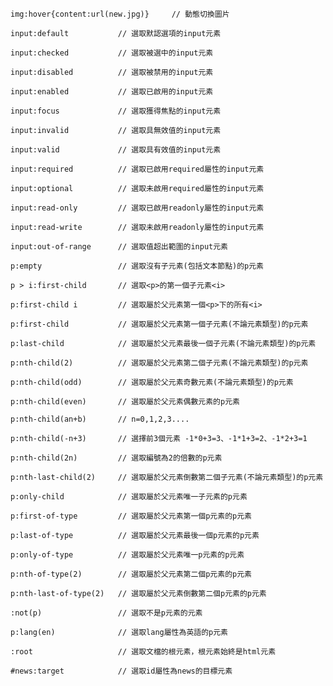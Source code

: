 ```
img:hover{content:url(new.jpg)}		// 動態切換圖片
```

```
input:default			// 選取默認選項的input元素
```

```
input:checked			// 選取被選中的input元素
```

```
input:disabled			// 選取被禁用的input元素
```

```
input:enabled			// 選取已啟用的input元素
```

```
input:focus				// 選取獲得焦點的input元素
```

```
input:invalid			// 選取具無效值的input元素
```

```
input:valid				// 選取具有效值的input元素
```

```
input:required			// 選取已啟用required屬性的input元素
```

```
input:optional			// 選取未啟用required屬性的input元素
```

```
input:read-only			// 選取已啟用readonly屬性的input元素
```

```
input:read-write		// 選取未啟用readonly屬性的input元素
```

```
input:out-of-range		// 選取值超出範圍的input元素
```

```
p:empty					// 選取沒有子元素(包括文本節點)的p元素
```

```
p > i:first-child		// 選取<p>的第一個子元素<i>
```

```
p:first-child i			// 選取屬於父元素第一個<p>下的所有<i>
```

```
p:first-child			// 選取屬於父元素第一個子元素(不論元素類型)的p元素
```

```
p:last-child			// 選取屬於父元素最後一個子元素(不論元素類型)的p元素
```

```
p:nth-child(2)			// 選取屬於父元素第二個子元素(不論元素類型)的p元素
```

```
p:nth-child(odd)		// 選取屬於父元素奇數元素(不論元素類型)的p元素
```

```
p:nth-child(even)		// 選取屬於父元素偶數元素的p元素
```

```
p:nth-child(an+b)		// n=0,1,2,3....
```

```
p:nth-child(-n+3)		// 選擇前3個元素 -1*0+3=3、-1*1+3=2、-1*2+3=1
```

```
p:nth-child(2n)			// 選取編號為2的倍數的p元素
```

```
p:nth-last-child(2)		// 選取屬於父元素倒數第二個子元素(不論元素類型)的p元素
```

```
p:only-child			// 選取屬於父元素唯一子元素的p元素
```

```
p:first-of-type			// 選取屬於父元素第一個p元素的p元素
```

```
p:last-of-type			// 選取屬於父元素最後一個p元素的p元素
```

```
p:only-of-type			// 選取屬於父元素唯一p元素的p元素
```

```
p:nth-of-type(2)		// 選取屬於父元素第二個p元素的p元素
```

```
p:nth-last-of-type(2)	// 選取屬於父元素倒數第二個p元素的p元素
```

```
:not(p)					// 選取不是p元素的元素
```

```
p:lang(en)				// 選取lang屬性為英語的p元素
```

```
:root					// 選取文檔的根元素，根元素始終是html元素
```

```
#news:target			// 選取id屬性為news的目標元素
```